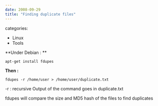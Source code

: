 ```yaml
---
date: 2008-09-29
title: "Finding duplicate files"
---
```








categories:
- Linux
- Tools


**Under Debian : **

`apt-get install fdupes`

**Then :**

`fdupes -r /home/user > /home/user/duplicate.txt`

-r : recursive
Output of the command goes in duplicate.txt

fdupes will compare the size and MD5 hash of the files to find duplicates
